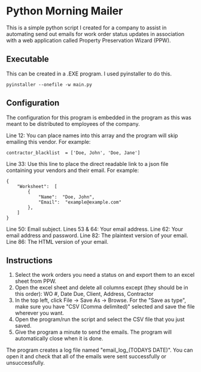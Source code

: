 # Python Morning Mailer
This is a simple python script I created for a company to assist in automating send out emails for work order status updates in association with a web application called Property Preservation Wizard (PPW).

## Executable
This can be created in a .EXE program. I used pyinstaller to do this.

    pyinstaller --onefile -w main.py

## Configuration
The configuration for this program is embedded in the program as this was meant to be distributed to employees of the company.

Line 12:
You can place names into this array and the program will skip emailing this vendor. For example:

    contractor_blacklist  = ['Doe, John', 'Doe, Jane']

Line 33:
Use this line to place the direct readable link to a json file containing your vendors and their email. For example:

    {
	    "Worksheet":  [
		    {
			    "Name":  "Doe, John",
			    "Email":  "example@example.com"
		    },
		]
	}

Line 50: Email subject.
Lines 53 & 64: Your email address.
Line 62: Your email address and password.
Line 82: The plaintext version of your email.
Line 86: The HTML version of your email.

## Instructions
1. Select the work orders you need a status on and export them to an excel sheet from PPW.
2. Open the excel sheet and delete all columns except (they should be in this order): WO #, Date Due, Client, Address, Contractor
3. In the top left, click File -> Save As -> Browse. For the "Save as type", make sure you have "CSV (Comma delimited)" selected and save the file wherever you want.
4. Open the program/run the script and select the CSV file that you just saved.
5. Give the program a minute to send the emails. The program will automatically close when it is done.

The program creates a log file named "email_log_(TODAYS DATE)". You can open it and check that all of the emails were sent successfully or unsuccessfully.
